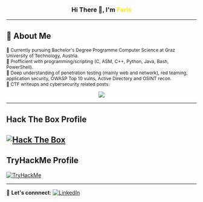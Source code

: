 <h3 align="center">Hi There 👋, I'm <span style="color:#FEE715FF">Faris</span></h3>

---

## 🚀 About Me  
<div style="font-size: 12px;"> 
🔹 Currently pursuing Bachelor's Degree Programme Computer Science at Graz University of Technology, Austria.  <br>
🔹 Profficient with programming/scripting (C, ASM, C++, Python, Java, Bash, PowerShell). <br>
🔹 Deep understanding of penetration testing (mainly web and network), red teaming, application security, OWASP Top 10 vulns, Active Directory and OSINT recon. <br>
🔹 CTF writeups and cybersecurity related posts:
<p align="center">
  <a href="https://fmujcinagic.github.io/Portfolio-Website/" target="_blank">
    <img src="https://img.shields.io/badge/Portfolio-Website-orange?style=for-the-badge&logo=github">
  </a>
</p>

</div>


---
## Hack The Box Profile

[![Hack The Box](https://www.hackthebox.com/badge/image/2019724)](https://app.hackthebox.com/profile/2019724)
---
## TryHackMe Profile


[![TryHackMe](https://tryhackme-badges.s3.amazonaws.com/farism.png)](https://tryhackme.com/p/farism)

---
💼 **Let's connnect**: [![LinkedIn](https://img.shields.io/badge/LinkedIn-Faris%20Mujcinagic-0077B5?style=for-the-badge&logo=linkedin)](https://www.linkedin.com/in/faris-mujcinagic/)  


